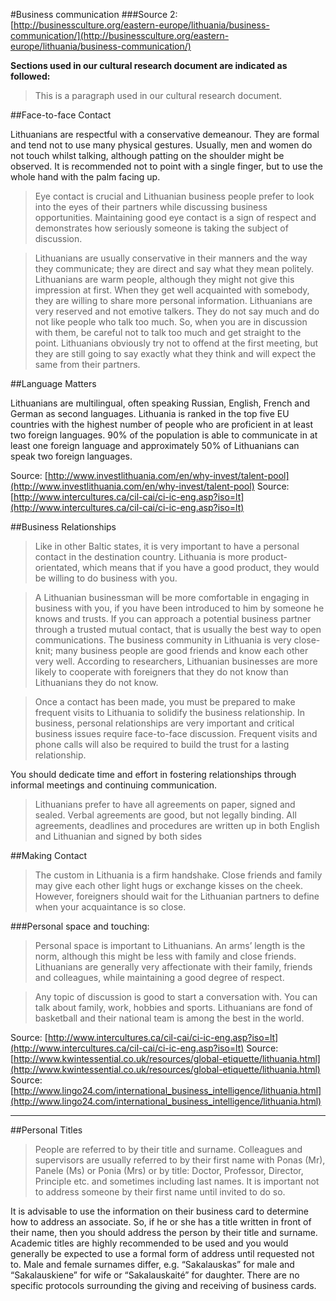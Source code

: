#Business communication
###Source 2: [http://businessculture.org/eastern-europe/lithuania/business-communication/](http://businessculture.org/eastern-europe/lithuania/business-communication/)

__Sections used in our cultural research document are indicated as followed:__
>  This is a paragraph used in our cultural research document.

##Face-to-face Contact

Lithuanians are respectful with a conservative demeanour. They are formal and tend not to use many physical gestures. Usually, men and women do not touch whilst talking, although patting on the shoulder might be observed. It is recommended not to point with a single finger, but to use the whole hand with the palm facing up.

> Eye contact is crucial and Lithuanian business people prefer to look into the eyes of their partners while discussing business opportunities. Maintaining good eye contact is a sign of respect and demonstrates how seriously someone is taking the subject of discussion.

> Lithuanians are usually conservative in their manners and the way they communicate; they are direct and say what they mean politely. Lithuanians are warm people, although they might not give this impression at first. When they get well acquainted with somebody, they are willing to share more personal information. Lithuanians are very reserved and not emotive talkers. They do not say much and do not like people who talk too much. So, when you are in discussion with them, be careful not to talk too much and get straight to the point. Lithuanians obviously try not to offend at the first meeting, but they are still going to say exactly what they think and will expect the same from their partners.

##Language Matters

Lithuanians are multilingual, often speaking Russian, English, French and German as second languages. Lithuania is ranked in the top five EU countries with the highest number of people who are proficient in at least two foreign languages. 90% of the population is able to communicate in at least one foreign language and approximately 50% of Lithuanians can speak two foreign languages.

Source: [http://www.investlithuania.com/en/why-invest/talent-pool](http://www.investlithuania.com/en/why-invest/talent-pool)
Source: [http://www.intercultures.ca/cil-cai/ci-ic-eng.asp?iso=lt](http://www.intercultures.ca/cil-cai/ci-ic-eng.asp?iso=lt)

##Business Relationships

> Like in other Baltic states, it is very important to have a personal contact in the destination country. Lithuania is more product-orientated, which means that if you have a good product, they would be willing to do business with you.

> A Lithuanian businessman will be more comfortable in engaging in business with you, if you have been introduced to him by someone he knows and trusts. If you can approach a potential business partner through a trusted mutual contact, that is usually the best way to open communications. The business community in Lithuania is very close-knit; many business people are good friends and know each other very well. According to researchers, Lithuanian businesses are more likely to cooperate with foreigners that they do not know than Lithuanians they do not know.

> Once a contact has been made, you must be prepared to make frequent visits to Lithuania to solidify the business relationship. In business, personal relationships are very important and critical business issues require face-to-face discussion. Frequent visits and phone calls will also be required to build the trust for a lasting relationship.

You should dedicate time and effort in fostering relationships through informal meetings and continuing communication.

> Lithuanians prefer to have all agreements on paper, signed and sealed. Verbal agreements are good, but not legally binding. All agreements, deadlines and procedures are written up in both English and Lithuanian and signed by both sides

##Making Contact

> The custom in Lithuania is a firm handshake. Close friends and family may give each other light hugs or exchange kisses on the cheek. However, foreigners should wait for the Lithuanian partners to define when your acquaintance is so close.

###Personal space and touching:

> Personal space is important to Lithuanians. An arms’ length is the norm, although this might be less with family and close friends. Lithuanians are generally very affectionate with their family, friends and colleagues, while maintaining a good degree of respect.

> Any topic of discussion is good to start a conversation with. You can talk about family, work, hobbies and sports. Lithuanians are fond of basketball and their national team is among the best in the world.

Source: [http://www.intercultures.ca/cil-cai/ci-ic-eng.asp?iso=lt](http://www.intercultures.ca/cil-cai/ci-ic-eng.asp?iso=lt)
Source: [http://www.kwintessential.co.uk/resources/global-etiquette/lithuania.html](http://www.kwintessential.co.uk/resources/global-etiquette/lithuania.html)
Source: [http://www.lingo24.com/international_business_intelligence/lithuania.html](http://www.lingo24.com/international_business_intelligence/lithuania.html)

---

##Personal Titles

> People are referred to by their title and surname. Colleagues and supervisors are usually referred to by their first name with Ponas (Mr), Panele (Ms) or Ponia (Mrs) or by title: Doctor, Professor, Director, Principle etc. and sometimes including last names. It is important not to address someone by their first name until invited to do so.

It is advisable to use the information on their business card to determine how to address an associate. So, if he or she has a title written in front of their name, then you should address the person by their title and surname. Academic titles are highly recommended to be used and you would generally be expected to use a formal form of address until requested not to. Male and female surnames differ, e.g. “Sakalauskas” for male and “Sakalauskiene” for wife or “Sakalauskaité” for daughter. There are no specific protocols surrounding the giving and receiving of business cards.
